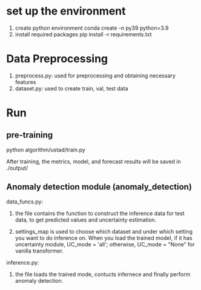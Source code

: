 # set up the environment
1. create python environment 
conda create -n py39 python=3.9  
2. install required packages
pip install -r requirements.txt


# Data Preprocessing
1. preprocess.py: used for preprocessing and obtaining necessary features
2. dataset.py: used to create train, val, test data


# Run

## pre-training
python algorithm/ustad/train.py

After training, the metrics, model, and forecast results will be saved in ./output/

## Anomaly detection module (anomaly_detection)

data_funcs.py: 

1. the file contains the function to construct the inference data for test data, to get predicted values and uncertainty estimation.

2. settings_map is used to choose which dataset and under which setting you want to do inference on. When you load the trained model, if it has uncertainty module, UC_mode = 'all'; otherwise, UC_mode = "None" for vanilla transformer.

inference.py:

1. the file loads the trained mode, contucts infernece and finally perform anomaly detection.
